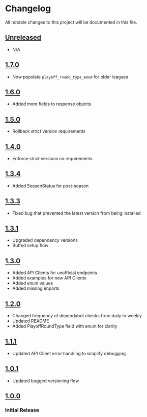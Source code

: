 # Changelog

All notable changes to this project will be documented in this file.

## [Unreleased]

- N/A

## [1.7.0]

- Now populate `playoff_round_type_enum` for older leagues

## [1.6.0]

- Added more fields to response objects

## [1.5.0]

- Rollback strict version requirements

## [1.4.0]

- Enforce strict versions on requirements

## [1.3.4]

- Added SeasonStatus for post-season

## [1.3.3]

- Fixed bug that prevented the latest version from being installed

## [1.3.1]

- Upgraded dependency versions
- Buffed setup flow

## [1.3.0]

- Added API Clients for unofficial endpoints
- Added examples for new API Clients
- Added enum values
- Added missing imports

## [1.2.0]

- Changed frequency of dependabot checks from daily to weekly
- Updated README
- Added PlayoffRoundType field with enum for clarity

## [1.1.1]

- Updated API Client error handling to simplify debugging

## [1.0.1]

- Updated bugged versioning flow

## [1.0.0]

### Initial Release

[Unreleased]: https://github.com/joeyagreco/sleeper/compare/v1.7.0...HEAD

[1.7.0]: https://github.com/joeyagreco/sleeper/releases/tag/v1.7.0

[1.6.0]: https://github.com/joeyagreco/sleeper/releases/tag/v1.6.0

[1.5.0]: https://github.com/joeyagreco/sleeper/releases/tag/v1.5.0

[1.4.0]: https://github.com/joeyagreco/sleeper/releases/tag/v1.4.0

[1.3.4]: https://github.com/joeyagreco/sleeper/releases/tag/v1.3.4

[1.3.3]: https://github.com/joeyagreco/sleeper/releases/tag/v1.3.3

[1.3.1]: https://github.com/joeyagreco/sleeper/releases/tag/v1.3.1

[1.3.0]: https://github.com/joeyagreco/sleeper/releases/tag/v1.3.0

[1.2.0]: https://github.com/joeyagreco/sleeper/releases/tag/v1.2.0

[1.1.1]: https://github.com/joeyagreco/sleeper/releases/tag/v1.1.1

[1.0.1]: https://github.com/joeyagreco/sleeper/releases/tag/v1.0.1

[1.0.0]: https://github.com/joeyagreco/sleeper/releases/tag/v1.0.0
